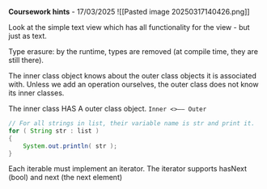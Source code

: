 
**Coursework hints** - 17/03/2025
![[Pasted image 20250317140426.png]]


Look at the simple text view which has all functionality for the view - but just as text.

Type erasure: by the runtime, types are removed (at compile time, they are still there). 


The inner class object knows about the outer class objects it is associated with. Unless we add an operation ourselves, the outer class does not know its inner classes.

The inner class HAS A outer class object. `Inner <>—— Outer`

```java
// For all strings in list, their variable name is str and print it.
for ( String str : list ) 
{
	System.out.println( str );
}
```

Each iterable must implement an iterator. The iterator supports hasNext (bool) and next (the next element)

